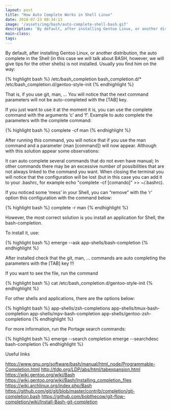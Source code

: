 ```yaml
---
layout: post
title: "How Auto Complete Works in Shell Linux"
date: 2018-07-23 00:34:13
image: '/assets/img/bash/auto-complete-shell-bash.gif'
description: 'By default, after installing Gentoo Linux, or another distribution, the auto complete in the Shell is not installed.'
main-class:
tags:
---
```


By default, after installing Gentoo Linux, or another distribution, the auto complete in the Shell (in this case we will talk about BASH, however, we will give tips for the other shells) is not installed. Usually you find him on the way:

{% highlight bash %}
/etc/bash_completion
bash_completion.d/*
/etc/bash_completion.d/gentoo-style-init
{% endhighlight %}

That is, if you use git, man, … You will notice that the next command parameters will not be auto-completed with the [TAB] key.

If you just want to use it at the moment it is, you can use the complete command with the arguments ‘c’ and ‘f’. Example to auto complete the parameters with the complete command:

{% highlight bash %}
complete -cf man
{% endhighlight %}

After running this command, you will notice that if you use the man command and a parameter (man [command]) will now appear. Although with this solution appear some observations:

It can auto complete several commands that do not even have manual;
 In other commands there may be an excessive number of possibilities that are not always linked to the command you want.
 When closing the terminal you will notice that the configuration will be lost (but in this case you can add it to your .bashrc, for example echo "complete -cf [comando]" >> ~/.bashrc).

If you noticed some ‘mess’ in your Shell, you can “remove” with the ‘r’ option this configuration with the command below:

{% highlight bash %}
complete -r man
{% endhighlight %}

However, the most correct solution is you install an application for Shell, the bash-completion.

To install it, use:

{% highlight bash %}
emerge --ask app-shells/bash-completion
{% endhighlight %}

After installed check that the git, man, … commands are auto completing the parameters with the [TAB] key !!!

If you want to see the file, run the command

{% highlight bash %}
cat /etc/bash_completion.d/gentoo-style-init
{% endhighlight %}

For other shells and applications, there are the options below:

{% highlight bash %}
app-shells/zsh-completions
app-shells/tmux-bash-completion
app-shells/mpv-bash-completion
app-shells/gentoo-zsh-completions
{% endhighlight %}

For more information, run the Portage search commands:

{% highlight bash %}
emerge --search completion
emerge --searchdesc bash-completion
{% endhighlight %}

Useful links

https://www.gnu.org/software/bash/manual/html_node/Programmable-Completion.html
http://tldp.org/LDP/abs/html/tabexpansion.html
https://wiki.gentoo.org/wiki/Bash
https://wiki.gentoo.org/wiki/Bash/Installing_completion_files
https://wiki.archlinux.org/index.php/Bash
https://github.com/git/git/blob/master/contrib/completion/git-completion.bash
https://github.com/bobthecow/git-flow-completion/wiki/Install-Bash-git-completion
